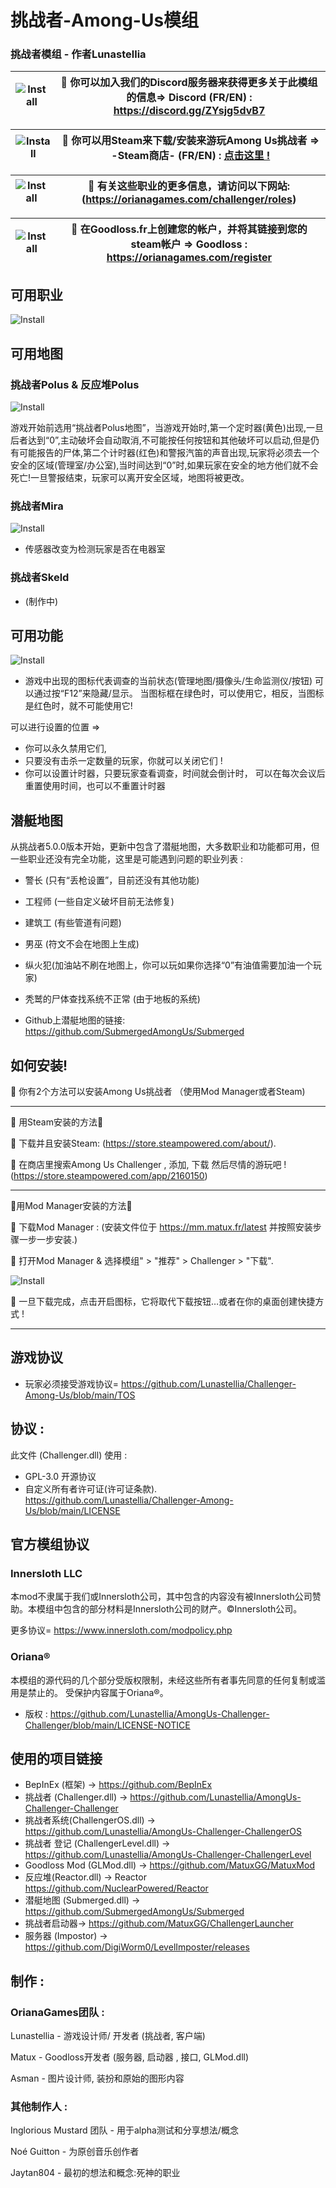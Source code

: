 # 挑战者-Among-Us模组
### 挑战者模组 - 作者Lunastellia


| ![Install](https://github.com/Lunastellia/Challenger-Among-Us/blob/main/Ressources/Discord.png?raw=true) | 🔶 你可以加入我们的Discord服务器来获得更多关于此模组的信息=>   Discord (FR/EN) :                           https://discord.gg/ZYsjg5dvB7 |
| :----------------------------------------------------------: | :----------------------------------------------------------: |

| ![Install](https://github.com/Lunastellia/Challenger-Among-Us/blob/main/Ressources/steam.png?raw=true) | 🔶 你可以用Steam来下载/安装来游玩Among Us挑战者 =>                                                                -Steam商店- (FR/EN) : [点击这里 !](https://store.steampowered.com/app/2160150/AmongUs_Challenger/) |
| ------------------------------------------------------------ | :----------------------------------------------------------: |

| ![Install](https://github.com/Lunastellia/Challenger-Among-Us/blob/main/Ressources/OrianaChallenger.png?raw=true) | 🔶 有关这些职业的更多信息，请访问以下网站:                                                                                                    (https://orianagames.com/challenger/roles) |
| :----------------------------------------------------------: | :----------------------------------------------------------: |

| ![Install](https://github.com/Lunastellia/Challenger-Among-Us/blob/main/Ressources/Goodlossfr.png?raw=true) | 🔶 在Goodloss.fr上创建您的帐户，并将其链接到您的steam帐户 =>                                                Goodloss :  https://orianagames.com/register |
| :----------------------------------------------------------: | :----------------------------------------------------------: |

## 可用职业

![Install](https://github.com/Lunastellia/Challenger-Among-Us/blob/main/Ressources/rolespanelimg.png?raw=true) 

## 可用地图



### 挑战者Polus & 反应堆Polus

![Install](https://github.com/Lunastellia/Challenger-Among-Us/blob/main/Ressources/MAPBPN.png?raw=true)

游戏开始前选用“挑战者Polus地图”，当游戏开始时,第一个定时器(黄色)出现,一旦后者达到“0”,主动破坏会自动取消,不可能按任何按钮和其他破坏可以启动,但是仍有可能报告的尸体,第二个计时器(红色)和警报汽笛的声音出现,玩家将必须去一个安全的区域(管理室/办公室),当时间达到“0”时,如果玩家在安全的地方他们就不会死亡!一旦警报结束，玩家可以离开安全区域，地图将被更改。

### 挑战者Mira
![Install](https://github.com/Lunastellia/Challenger-Among-Us/blob/main/Ressources/MAPHQ.png?raw=true)
* 传感器改变为检测玩家是否在电器室

### 挑战者Skeld

* (制作中)

## 可用功能

![Install](https://github.com/Lunastellia/Challenger-Among-Us/blob/main/Ressources/surveyico.png?raw=true)

* 游戏中出现的图标代表调查的当前状态(管理地图/摄像头/生命监测仪/按钮)
可以通过按“F12”来隐藏/显示。
当图标框在绿色时，可以使用它，相反，当图标是红色时，就不可能使用它!

可以进行设置的位置 => 
- 你可以永久禁用它们,
- 只要没有击杀一定数量的玩家，你就可以关闭它们 !
- 你可以设置计时器，只要玩家查看调查，时间就会倒计时，
可以在每次会议后重置使用时间，也可以不重置计时器

## 潜艇地图

从挑战者5.0.0版本开始，更新中包含了潜艇地图，大多数职业和功能都可用，但一些职业还没有完全功能，这里是可能遇到问题的职业列表 :

- 警长 (只有“丢枪设置”，目前还没有其他功能)   
- 工程师 (一些自定义破坏目前无法修复)
- 建筑工 (有些管道有问题)
- 男巫 (符文不会在地图上生成)
- 纵火犯(加油站不刷在地图上，你可以玩如果你选择“0”有油值需要加油一个玩家) 
- 秃鹫的尸体查找系统不正常 (由于地板的系统)

- Github上潜艇地图的链接: https://github.com/SubmergedAmongUs/Submerged





## 如何安装!

🔶  你有2个方法可以安装Among Us挑战者  （使用Mod Manager或者Steam)

***

 🔻 用Steam安装的方法🔻

🔹 下载并且安装Steam: (https://store.steampowered.com/about/).

🔹 在商店里搜索Among Us Challenger , 添加, 下载 然后尽情的游玩吧 ! (https://store.steampowered.com/app/2160150)


***

  🔻用Mod Manager安装的方法🔻

🔹 下载Mod Manager : (安装文件位于 https://mm.matux.fr/latest 并按照安装步骤一步一步安装.)

🔹 打开Mod Manager & 选择模组" > "推荐" > Challenger > "下载".

![Install](https://github.com/Lunastellia/Challenger-Among-Us/blob/main/Ressources/Oriana_Challenger_launchMM.png?raw=true)

🔹 一旦下载完成，点击开启图标，它将取代下载按钮…或者在你的桌面创建快捷方式 !

***


## 游戏协议

- 玩家必须接受游戏协议= https://github.com/Lunastellia/Challenger-Among-Us/blob/main/TOS

## 协议 :

此文件 (Challenger.dll) 使用 :
- GPL-3.0 开源协议
- 自定义所有者许可证(许可证条款). https://github.com/Lunastellia/Challenger-Among-Us/blob/main/LICENSE

## 官方模组协议

### Innersloth LLC

本mod不隶属于我们或Innersloth公司，其中包含的内容没有被Innersloth公司赞助。本模组中包含的部分材料是Innersloth公司的财产。©Innersloth公司。

更多协议= https://www.innersloth.com/modpolicy.php

### Oriana® 

本模组的源代码的几个部分受版权限制，未经这些所有者事先同意的任何复制或滥用是禁止的。
受保护内容属于Oriana®。

- 版权 : https://github.com/Lunastellia/AmongUs-Challenger-Challenger/blob/main/LICENSE-NOTICE

## 使用的项目链接

- BepInEx (框架) -> https://github.com/BepInEx
- 挑战者 (Challenger.dll) -> https://github.com/Lunastellia/AmongUs-Challenger-Challenger
- 挑战者系统(ChallengerOS.dll) -> https://github.com/Lunastellia/AmongUs-Challenger-ChallengerOS
- 挑战者  登记 (ChallengerLevel.dll) -> https://github.com/Lunastellia/AmongUs-Challenger-ChallengerLevel
- Goodloss Mod (GLMod.dll) -> https://github.com/MatuxGG/MatuxMod
- 反应堆(Reactor.dll) -> Reactor https://github.com/NuclearPowered/Reactor
- 潜艇地图 (Submerged.dll) -> https://github.com/SubmergedAmongUs/Submerged 
- 挑战者启动器-> https://github.com/MatuxGG/ChallengerLauncher
- 服务器 (Impostor) -> https://github.com/DigiWorm0/LevelImposter/releases

## 制作 :

### OrianaGames团队 :

Lunastellia - 游戏设计师/ 开发者 (挑战者, 客户端)

Matux - Goodloss开发者 (服务器, 启动器 , 接口, GLMod.dll)

Asman - 图片设计师, 装扮和原始的图形内容

### 其他制作人 :

Inglorious Mustard 团队 - 用于alpha测试和分享想法/概念

Noé Guitton - 为原创音乐创作者

Jaytan804 - 最初的想法和概念:死神的职业

